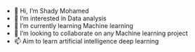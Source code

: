 - 👋 Hi, I’m Shady Mohamed
- 👀 I’m interested in Data analysis
- 🌱 I’m currently learning Machine learning 
- 💞️ I’m looking to collaborate on any Machine learning project
- 📫 Aim to learn artificial intelligence deep learning

<!---
sattia7/sattia7 is a ✨ special ✨ repository because its `README.md` (this file) appears on your GitHub profile.
You can click the Preview link to take a look at your changes.
--->
